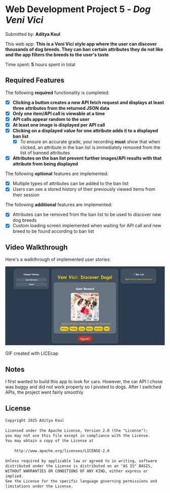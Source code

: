 # Web Development Project 5 - *Dog Veni Vici*

Submitted by: **Aditya Koul**

This web app: **This is a Veni Vici style app where the user can discover thousands of dog breeds. They can ban certain attributes they do not like and the app filters the breeds to the user's taste**

Time spent: **5** hours spent in total

## Required Features

The following **required** functionality is completed:

- [X] **Clicking a button creates a new API fetch request and displays at least three attributes from the returned JSON data**
- [X] **Only one item/API call is viewable at a time**
- [X] **API calls appear random to the user**
- [X] **At least one image is displayed per API call**
- [X] **Clicking on a displayed value for one attribute adds it to a displayed ban list**
  - [X] To ensure an accurate grade, your recording **must** show that when clicked, an attribute in the ban list is immediately removed from the list of banned attributes
- [X] **Attributes on the ban list prevent further images/API results with that attribute from being displayed**

The following **optional** features are implemented:

- [X] Multiple types of attributes can be added to the ban list
- [X] Users can see a stored history of their previously viewed items from their session

The following **additional** features are implemented:

* [X] Attributes can be removed from the ban list to be used to discover new dog breeds
* [X] Custom loading screen implemented when waiting for API call and new breed to be found according to ban list

## Video Walkthrough

Here's a walkthrough of implemented user stories:

<img src='./src/assets/overview.gif' title='Video Walkthrough' width='' alt='Video Walkthrough' />

GIF created with LICEcap

## Notes

I first wanted to build this app to look for cars. However, the car API I chose was buggy and did not work properly so I pivoted to dogs. After I switched APIs, the project went fairly smoothly

## License

    Copyright 2025 Aditya Koul

    Licensed under the Apache License, Version 2.0 (the "License");
    you may not use this file except in compliance with the License.
    You may obtain a copy of the License at

        http://www.apache.org/licenses/LICENSE-2.0

    Unless required by applicable law or agreed to in writing, software
    distributed under the License is distributed on an "AS IS" BASIS,
    WITHOUT WARRANTIES OR CONDITIONS OF ANY KIND, either express or implied.
    See the License for the specific language governing permissions and
    limitations under the License.